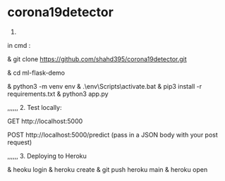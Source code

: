 # corona19detector
1.
in cmd : 

& git clone https://github.com/shahd395/corona19detector.git

& cd ml-flask-demo

& python3 -m venv env
& .\env\Scripts\activate.bat
& pip3 install -r requirements.txt
& python3 app.py

,,,,,,
2. 
Test locally: 

GET
http://localhost:5000


POST
http://localhost:5000/predict  (pass in a JSON body with your post request)

,,,,,,
3. 
Deploying to Heroku

& heoku login
& heroku create
& git push heroku main
& heroku open

